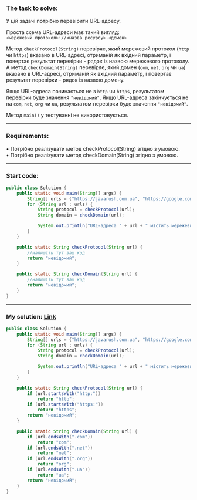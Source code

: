 ### **The task to solve:**  

У цій задачі потрібно перевірити URL-адресу.

Проста схема URL-адреси має такий вигляд:  
`<мережевий протокол>://<назва ресурсу>.<домен>`

Метод `checkProtocol(String)` перевіряє, який мережевий протокол (`http` чи `https`) вказано в URL-адресі, отриманій як вхідний параметр, і повертає результат перевірки - рядок із назвою мережевого протоколу.  
А метод `checkDomain(String)` перевіряє, який домен (`com`, `net`, `org` чи `ua`) вказано в URL-адресі, отриманій як вхідний параметр, і повертає результат перевірки - рядок із назвою домену.

Якщо URL-адреса починається не з `http` чи `https`, результатом перевірки буде значення `"невідомий"`. Якщо URL-адреса закінчується не на `com`, `net`, `org` чи `ua`, результатом перевірки буде значення `"невідомий"`.

Метод `main()` у тестуванні не використовується.

---

### **Requirements:**  

• Потрібно реалізувати метод checkProtocol(String) згідно з умовою.  
• Потрібно реалізувати метод checkDomain(String)
згідно з умовою.

---

### **Start code:**  

```java
public class Solution {
    public static void main(String[] args) {
        String[] urls = {"https://javarush.com.ua", "https://google.com", "http://wikipedia.org", "facebook.com", "https://instagram", "codegym.cc"};
        for (String url : urls) {
            String protocol = checkProtocol(url);
            String domain = checkDomain(url);

            System.out.println("URL-адреса " + url + " містить мережевий протокол " + protocol + " і домен " + domain);
        }
    }

    public static String checkProtocol(String url) {
        //напишіть тут ваш код
        return "невідомий";
    }

    public static String checkDomain(String url) {
        //напишіть тут ваш код
        return "невідомий";
    }
}
```

---

### **My solution: [Link](./src/Solution.java)**  

```java
public class Solution {
    public static void main(String[] args) {
        String[] urls = {"https://javarush.com.ua", "https://google.com", "http://wikipedia.org", "facebook.com", "https://instagram", "codegym.cc"};
        for (String url : urls) {
            String protocol = checkProtocol(url);
            String domain = checkDomain(url);

            System.out.println("URL-адреса " + url + " містить мережевий протокол " + protocol + " і домен " + domain);
        }
    }

    public static String checkProtocol(String url) {
        if (url.startsWith("http:"))
            return "http";
        if (url.startsWith("https:"))
            return "https";        
        return "невідомий";
    }

    public static String checkDomain(String url) {
        if (url.endsWith(".com"))
            return "com";
        if (url.endsWith(".net"))
            return "net";
        if (url.endsWith(".org"))
            return "org";
        if (url.endsWith(".ua"))
            return "ua";
        return "невідомий";
    }
}
```
